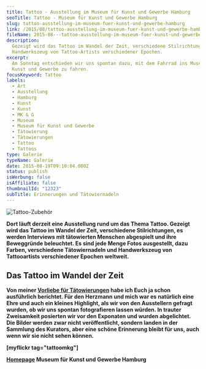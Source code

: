 ```yaml
---
title: Tattoo - Ausstellung im Museum für Kunst und Gewerbe Hamburg
seoTitle: Tattoo - Museum für Kunst und Gewerbe Hamburg
slug: tattoo-ausstellung-im-museum-fuer-kunst-und-gewerbe-hamburg
link: /2015/08/tattoo-ausstellung-im-museum-fuer-kunst-und-gewerbe-hamburg/
fileName: 2015-08---tattoo-ausstellung-im-museum-fuer-kunst-und-gewerbe-hamburg.md
description:
  Gezeigt wird das Tattoo im Wandel der Zeit, verschiedene Stilrichtungen und
  Handwerkszeug von Tattoo-Artists verschiedener Epochen.
excerpt:
  Am Sonntag entschieden wir uns spontan dazu, mit dem Fahrrad ins Museum für
  Kunst und Gewerbe zu fahren.
focusKeyword: Tattoo
labels:
  - Art
  - Ausstellung
  - Hamburg
  - Kunst
  - Kunst
  - MK & G
  - Museum
  - Museum für Kunst und Gewerbe
  - Tätowierung
  - Tätowierungen
  - Tattoo
  - Tattoos
type: Galerie
typeName: Galerie
date: 2015-08-19T09:10:04.000Z
status: publish
isWerbung: false
isAffiliate: false
thumbnailId: "12323"
subTitle: Erinnerungen und Tätowiernadeln
---
```


![Tattoo-Zubehör](http://cardamonchai.com/wp-content/uploads/2015/08/20466311329_5f8765f4e7_z-640x480.jpg)

<strong>

Dort läuft derzeit eine Ausstellung rund um das Thema Tattoo. Gezeigt wird das
Tattoo im Wandel der Zeit, verschiedene Stilrichtungen, es werden Interviews mit
tätowierten Menschen abgespielt und ihre Beweggründe beleuchtet. Es sind jede
Menge Fotos ausgestellt, dazu Farben, verschiedene Tätowiernadeln und
Handwerkszeug von Tattooartists verschiedener Epochen weltweit.

## Das Tattoo im Wandel der Zeit

Von meiner [Vorliebe für Tätowierungen](/2014/08/wie-picasso-nur-mit-strom/)
habe ich Euch ja schon ausführlich berichtet. Für den Herzmann und mich war es
natürlich eine Ehre und auch ein kleines Highlight, als wir von den Ausstellern
gefragt wurden, ob wir uns spontan fotografieren lassen würden. In trauter
Zweisamkeit posierten wir vor den Exponaten und wurden abgelichtet. Die Bilder
werden zwar nicht veröffentlicht, sondern landen in der Sammlung des Kurators,
aber eine schöne Erinnerung bleibt für uns, auch wenn wir sie nicht sehen
können.

[myflickr tag="tattoomkg"]

[Homepage](http://www.mkg-hamburg.de/de/home.html) Museum für Kunst und Gewerbe
Hamburg
